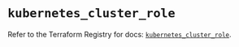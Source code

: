 # `kubernetes_cluster_role`

Refer to the Terraform Registry for docs: [`kubernetes_cluster_role`](https://registry.terraform.io/providers/hashicorp/kubernetes/2.38.0/docs/resources/cluster_role).
